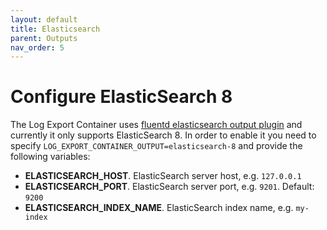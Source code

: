 ```yaml
---
layout: default
title: Elasticsearch
parent: Outputs
nav_order: 5
---
```

# Configure ElasticSearch 8

The Log Export Container uses [fluentd elasticsearch output plugin](https://docs.fluentd.org/output/elasticsearch/) 
and currently it only supports ElasticSearch 8.
In order to enable it you need to specify `LOG_EXPORT_CONTAINER_OUTPUT=elasticsearch-8` and provide the following variables:
* **ELASTICSEARCH_HOST**. ElasticSearch server host, e.g. `127.0.0.1`
* **ELASTICSEARCH_PORT**. ElasticSearch server port, e.g. `9201`. Default: `9200`
* **ELASTICSEARCH_INDEX_NAME**. ElasticSearch index name, e.g. `my-index`
